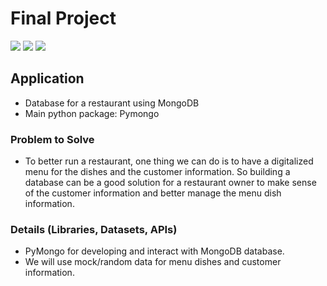 # Final Project

![](https://img.shields.io/badge/CSAT-2021W-green)
![](https://img.shields.io/badge/CSD-3444__4-blue)
![](https://img.shields.io/badge/Emerging%20Technologies-A%20Random%20Group-orange)

## Application
- Database for a restaurant using MongoDB
- Main python package: Pymongo

### Problem to Solve	
- To better run a restaurant, one thing we can do is to have a digitalized menu for the dishes and the customer information. So building a database can be a good solution for a restaurant owner to make sense of the customer information and better manage the menu dish information.	

### Details (Libraries, Datasets, APIs)
- PyMongo for developing and interact with MongoDB database.
- We will use mock/random data for menu dishes and customer information.
